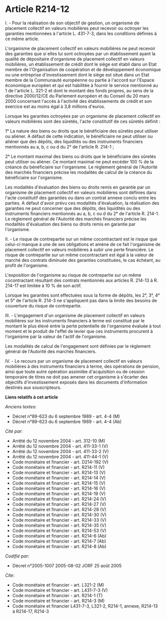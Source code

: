 # Article R214-12

I. - Pour la réalisation de son objectif de gestion, un organisme de placement collectif en valeurs mobilières peut recevoir
ou octroyer les garanties mentionnées à l'article L. 431-7-3, dans les conditions définies à ce même article.

L'organisme de placement collectif en valeurs mobilières ne peut recevoir des garanties que si elles lui sont octroyées par
un établissement ayant la qualité de dépositaire d'organisme de placement collectif en valeurs mobilières, un établissement
de crédit dont le siège est établi dans un Etat membre de l'Organisation de coopération et de développement économique ou une
entreprise d'investissement dont le siège est situé dans un Etat membre de la Communauté européenne ou partie à l'accord sur
l'Espace économique européen et qui est habilitée à fournir le service mentionné au 1 de l'article L. 321-2 et dont le
montant des fonds propres, au sens de la directive 2000/12/CE du Parlement européen et du Conseil du 20 mars 2000 concernant
l'accès à l'activité des établissements de crédit et son exercice est au moins égal à 3,8 millions d'euros.

Lorsque les garanties octroyées par un organisme de placement collectif en valeurs mobilières sont des sûretés, l'acte
constitutif de ces sûretés définit :

1° La nature des biens ou droits que le bénéficiaire des sûretés peut utiliser ou aliéner. A défaut de cette indication, le
bénéficiaire ne peut utiliser ou aliéner que des dépôts, des liquidités ou des instruments financiers mentionnés au a, b, c
ou d du 2° de l'article R. 214-1 ;

2° Le montant maximal des biens ou droits que le bénéficiaire des sûretés peut utiliser ou aliéner. Ce montant maximal ne
peut excéder 100 % de la créance du bénéficiaire sur l'organisme. Le règlement général de l'Autorité des marchés financiers
précise les modalités de calcul de la créance du bénéficiaire sur l'organisme.

Les modalités d'évaluation des biens ou droits remis en garantie par un organisme de placement collectif en valeurs
mobilières sont définies dans l'acte constitutif des garanties ou dans un contrat annexe conclu entre les parties. A défaut
d'avoir prévu ces modalités d'évaluation, la réalisation des garanties ne peut concerner que des dépôts, des liquidités ou
des instruments financiers mentionnés au a, b, c ou d du 2° de l'article R. 214-1. Le règlement général de l'Autorité des
marchés financiers précise les modalités d'évaluation des biens ou droits remis en garantie par l'organisme.

II. - Le risque de contrepartie sur un même cocontractant est le risque que celui-ci manque à une de ses obligations et amène
de ce fait l'organisme de placement collectif en valeurs mobilières à subir une perte financière. Le risque de contrepartie
sur un même cocontractant est égal à la valeur de marché des contrats diminuée des garanties constituées, le cas échéant, au
profit de l'organisme.

L'exposition de l'organisme au risque de contrepartie sur un même cocontractant résultant des contrats mentionnés aux
articles R. 214-13 à R. 214-17 est limitée à 10 % de son actif.

Lorsque les garanties sont effectuées sous la forme de dépôts, les 2°, 3°, 4° et 5° de l'article R. 214-3 ne s'appliquent pas
dans la limite des besoins de couverture du risque de contrepartie.

III. - L'engagement d'un organisme de placement collectif en valeurs mobilières sur les instruments financiers à terme est
constitué par le montant le plus élevé entre la perte potentielle de l'organisme évaluée à tout moment et le produit de
l'effet de levier que ces instruments procurent à l'organisme par la valeur de l'actif de l'organisme.

Les modalités de calcul de l'engagement sont définies par le règlement général de l'Autorité des marchés financiers.

IV. - Le recours par un organisme de placement collectif en valeurs mobilières à des instruments financiers à terme, des
opérations de pension, ainsi que toute autre opération assimilée d'acquisition ou de cession temporaire de titres ne doit pas
amener cet organisme à s'écarter des objectifs d'investissement exposés dans les documents d'information destinés aux
souscripteurs.

**Liens relatifs à cet article**

_Anciens textes_:

  - Décret n°89-623 du 6 septembre 1989 - art. 4-4 (M)
  - Décret n°89-623 du 6 septembre 1989 - art. 4-4 (Ab)

_Cité par_:

  - Arrêté du 12 novembre 2004 - art. 312-10 (M)
  - Arrêté du 12 novembre 2004 - art. 411-33-1 (V)
  - Arrêté du 12 novembre 2004 - art. 411-33-2 (V)
  - Arrêté du 12 novembre 2004 - art. 411-44-1 (V)
  - Code monétaire et financier - art. D214-192 (V)
  - Code monétaire et financier - art. R214-11 (V)
  - Code monétaire et financier - art. R214-13 (V)
  - Code monétaire et financier - art. R214-14 (V)
  - Code monétaire et financier - art. R214-15 (V)
  - Code monétaire et financier - art. R214-16 (V)
  - Code monétaire et financier - art. R214-19 (V)
  - Code monétaire et financier - art. R214-24 (V)
  - Code monétaire et financier - art. R214-27 (V)
  - Code monétaire et financier - art. R214-28 (V)
  - Code monétaire et financier - art. R214-30 (V)
  - Code monétaire et financier - art. R214-33 (V)
  - Code monétaire et financier - art. R214-35 (V)
  - Code monétaire et financier - art. R214-53 (V)
  - Code monétaire et financier - art. R214-6 (Ab)
  - Code monétaire et financier - art. R214-7 (Ab)
  - Code monétaire et financier - art. R214-8 (Ab)

_Codifié par_:

  - Décret n°2005-1007 2005-08-02 JORF 25 août 2005

_Cite_:

  - Code monétaire et financier - art. L321-2 (M)
  - Code monétaire et financier - art. L431-7-3 (V)
  - Code monétaire et financier - art. R214-1 (T)
  - Code monétaire et financier - art. R214-3 (M)
  - Code monétaire et financier L431-7-3, L321-2, R214-1, annexe, R214-13 à R214-17, R214-3
